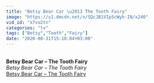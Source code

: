 ```yaml
---
title: "Betsy Bear Car \u2013 The Tooth Fairy"
image: "https://s1.dmcdn.net/v/SQcJB1VIp5cWyh-IN/x240"
vid_id: "x7vu2tn"
categories: "tv"
tags: ["Betsy","Tooth","Fairy"]
date: "2020-08-31T15:18:04+03:00"
---
```

<br><b>Betsy Bear Car – The Tooth Fairy</b><br> <i>Betsy Bear Car – The Tooth Fairy</i><br> <u>Betsy Bear Car – The Tooth Fairy</u>
